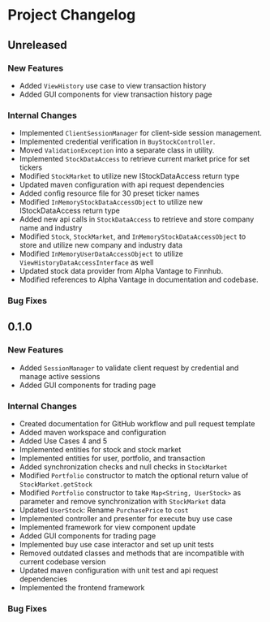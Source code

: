 # Project Changelog

## Unreleased

### New Features

- Added `ViewHistory` use case to view transaction history
- Added GUI components for view transaction history page

### Internal Changes

- Implemented `ClientSessionManager` for client-side session management.
- Implemented credential verification in `BuyStockController`.
- Moved `ValidationException` into a separate class in utility.
- Implemented `StockDataAccess` to retrieve current market price for set tickers
- Modified `StockMarket` to utilize new IStockDataAccess return type
- Updated maven configuration with api request dependencies
- Added config resource file for 30 preset ticker names
- Modified `InMemoryStockDataAccessObject` to utilize new IStockDataAccess return type
- Added new api calls in `StockDataAccess` to retrieve and store company name and industry
- Modified `Stock`, `StockMarket`, and `InMemoryStockDataAccessObject` to store and utilize new company and industry data
- Modified `InMemoryUserDataAccessObject` to utilize `ViewHistoryDataAccessInterface` as well
- Updated stock data provider from Alpha Vantage to Finnhub.
- Modified references to Alpha Vantage in documentation and codebase.

### Bug Fixes

## 0.1.0

### New Features

- Added `SessionManager` to validate client request by credential and manage active sessions
- Added GUI components for trading page

### Internal Changes

- Created documentation for GitHub workflow and pull request template
- Added maven workspace and configuration
- Added Use Cases 4 and 5
- Implemented entities for stock and stock market
- Implemented entities for user, portfolio, and transaction
- Added synchronization checks and null checks in `StockMarket`
- Modified `Portfolio` constructor to match the optional return value of `StockMarket.getStock`
- Modified `Portfolio` constructor to take `Map<String, UserStock>` as parameter and remove synchronization with `StockMarket` data
- Updated `UserStock`: Rename `PurchasePrice` to `cost`
- Implemented controller and presenter for execute buy use case
- Implemented framework for view component update
- Added GUI components for trading page
- Implemented buy use case interactor and set up unit tests
- Removed outdated classes and methods that are incompatible with current codebase version
- Updated maven configuration with unit test and api request dependencies
- Implemented the frontend framework

### Bug Fixes
